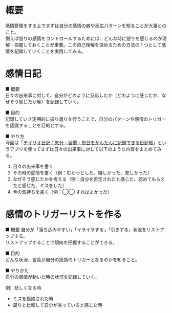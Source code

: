 # 概要

感情管理をする上でまずは自分の感情の癖や反応パターンを知ることが大事とのこと。  
例えば怒りの感情をコントロールするためには、どんな時に怒りを感じるのか理解・把握しておくことが重要。この自己理解を深めるための方法の 1 つとして感情を記録していくことを実践してみる。

# 感情日記

■ 概要  
日々の出来事に対して、自分がどのように反応したか（どのように感じたか、なぜそう感じたか等）を記録していく。

■ 目的  
記録していき定期的に振り返りを行うことで、自分のパターンや感情のトリガーを認識することを目的とする。

■ やり方  
今回は「[デイリオ日記：気分・習慣・毎日をかんたんに記録できる日記帳](https://apps.apple.com/jp/app/%E3%83%87%E3%82%A4%E3%83%AA%E3%82%AA%E6%97%A5%E8%A8%98-%E6%B0%97%E5%88%86-%E7%BF%92%E6%85%A3-%E6%AF%8E%E6%97%A5%E3%82%92%E3%81%8B%E3%82%93%E3%81%9F%E3%82%93%E3%81%AB%E8%A8%98%E9%8C%B2%E3%81%A7%E3%81%8D%E3%82%8B%E6%97%A5%E8%A8%98%E5%B8%B3/id1194023242)」というアプリを使ってまずは日々の出来事に対して以下のような内容をまとめてみる。

1. 日々の出来事を書く
2. その時の感情を書く（例：むかっとした、嬉しかった、悲しかった）
3. なぜそう感じたかを考える（例：自分を否定されたと感じた、認めてもらえたと感じた、ミスをした）
4. 今の気持ちを書く（例：◯◯ すればよかった）

# 感情のトリガーリストを作る

■ 概要
自分が「落ち込みやすい」「イライラする」「引きずる」状況をリストアップする。  
リストアップすることで傾向を把握することができる。

■ 目的  
どんな状況、言葉が自分の感情のトリガーとなるのかを知ること。

■ やりかた  
自分の感情が動いた時の状況を記録していく。

例）悲しくなる時

- ミスを指摘された時
- 周りと比較して自分が劣っていると感じた時
